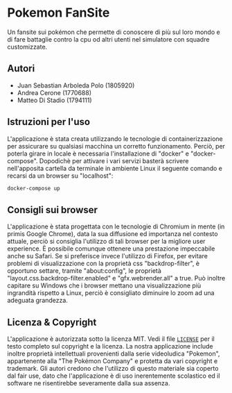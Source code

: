 # Pokemon FanSite
Un fansite sui pokémon che permette di conoscere di più sul loro mondo e di fare battaglie contro la cpu od altri utenti nel simulatore con squadre customizzate.

## Autori
- Juan Sebastian Arboleda Polo (1805920)
- Andrea Cerone (1770688)
- Matteo Di Stadio (1794111)

## Istruzioni per l'uso
L'applicazione è stata creata utilizzando le tecnologie di containerizzazione per assicurare su qualsiasi macchina un corretto funzionamento.
Perciò, per poterla girare in locale è necessaria l'installazione di "docker" e "docker-compose". Dopodichè per attivare i vari servizi basterà scrivere nell'apposita cartella da terminale in ambiente Linux il seguente comando e recarsi da un browser su "localhost":
```sh
docker-compose up
```


## Consigli sui browser
L'applicazione è stata progettata con le tecnologie di Chromium in mente (in primis Google Chrome), data la sua diffusione ed importanza nel contesto attuale, perciò si consiglia l'utilizzo di tali browser per la migliore user experience.
È possibile comunque ottenere una prestazione impeccabile anche su Safari.
Se si preferisce invece l'utilizzo di Firefox, per evitare problemi di visualizzazione con la proprietà css "backdrop-filter", è opportuno settare, tramite "about:config", le proprietà "layout.css.backdrop-filter.enabled" e "gfx.webrender.all" a true.
Può inoltre capitare su Windows che i browser mettano una visualizzazione più ingrandità rispetto a Linux, perciò è consigliato diminuire lo zoom ad una adeguata grandezza.

## Licenza & Copyright
L'applicazione è autorizzata sotto la licenza MIT. Vedi il file [`LICENSE`](LICENSE) per il testo completo sul copyright e la licenza.
La nostra applicazione include inoltre proprietà intellettuali provenienti dalla serie videoludica "Pokemon", appartenente alla "The Pokémon Company" e protetta da vari copyright e trademark. Gli autori credono che l'utilizzo di questo materiale sia coperto dal fair use, dato che l'applicazione è di uso inerentemente scolastico ed il software ne risentirebbe severamente dalla sua assenza.


